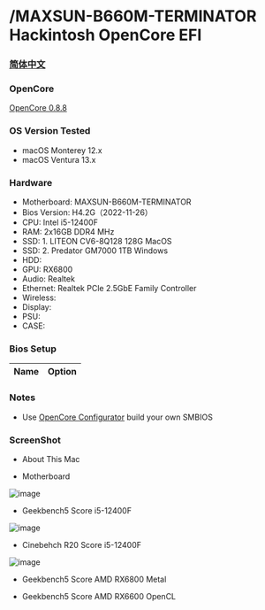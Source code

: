 # /MAXSUN-B660M-TERMINATOR Hackintosh OpenCore EFI

### [简体中文](README.zh_CN.md)

### OpenCore

[OpenCore 0.8.8](https://github.com/acidanthera/OpenCorePkg)

### OS Version Tested

- macOS Monterey 12.x
- macOS Ventura  13.x 

### Hardware

- Motherboard: MAXSUN-B660M-TERMINATOR
- Bios Version: H4.2G（2022-11-26）
- CPU: Intel i5-12400F
- RAM: 2x16GB DDR4 MHz
- SSD: 1. LITEON CV6-8Q128 128G MacOS
- SSD: 2. Predator GM7000 1TB Windows
- HDD: 
- GPU:  RX6800
- Audio: Realtek 
- Ethernet: Realtek PCle 2.5GbE Family Controller
- Wireless: 
- Display: 
- PSU:
- CASE: 

### Bios Setup

| Name | Option |
| ----- | --- |


### Notes

 - Use [OpenCore Configurator](https://mackie100projects.altervista.org/opencore-configurator/) build your own SMBIOS
 
 
### ScreenShot 

- About This Mac



- Motherboard

![image](https://github.com/hackintosh-efi/MAXSUN-B660M-TERMINATOR-OpenCore/blob/main/ScreenShot/Motherboard.png)

- Geekbench5 Score i5-12400F 

![image](https://github.com/hackintosh-efi/MAXSUN-B660M-TERMINATOR-OpenCore/blob/main/ScreenShot/Geekbench5.JPG)

- Cinebehch R20 Score i5-12400F

![image](https://github.com/hackintosh-efi/MAXSUN-B660M-TERMINATOR-OpenCore/blob/main/ScreenShot/CinebehchR20.JPG)

- Geekbench5 Score AMD RX6800 Metal 


- Geekbench5 Score AMD RX6600 OpenCL


